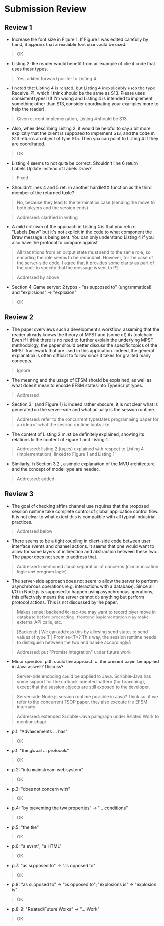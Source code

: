 # Submission Review

## Review 1
* Increase the font size in Figure 1. If Figure 1 was edited carefully by hand, it appears that a readable font size could be used.

> OK

* Listing 2: the reader would benefit from an example of client code that uses these types.

> Yes; added forward pointer to Listing 4

* I noted that Listing 4 is related, but Listing 4 inexplicably uses the type Receive_P1, which I think should be the same as S13. Please uses consistent types! (If I'm wrong and Listing 4 is intended to implement something other than S13, consider coordinating your examples more to help the reader).

> Given current implementation, Listing 4 should be S13.

* Also, when describing Listing 2, it would be helpful to say a bit more explicitly that the client is supposed to implement S13, and the code in S13 returns an object of type S15. Then you can point to Listing 4 if they are coordinated.

> OK

* Listing 4 seems to not quite be correct. Shouldn't line 6 return Labels.Update instead of Labels.Draw? 

> Fixed

* Shouldn't lines 4 and 5 return another handleXX function as the third member of the returned tuple?

> No, because they lead to the termination case (sending the move to both players and the session ends)

> Addressed: clarified in writing

* A mild criticism of the approach in Listing 4 is that you return "Labels.Draw" but it's not explicit in the code to what component the Draw message is being sent. You can only understand Listing 4 if you also have the protocol to compare against.

> All transitions from an output state must send to the same role, so encoding the role seems to be redundant. However, for the case of the server-side code, I agree that it provides some clarity as part of the code to specify that the message is sent to P2.

> Addressed by above 

* Section 4, Game server: 2 typos - "as supposed to" (ungrammatical) and "explosions" -> "explosion"

> OK

## Review 2
* The paper overviews such a development's workflow, assuming that the
reader already knows the theory of MPST and (some of) its toolchain.
Even if I think there is no need to further explain the underlying
MPST methodology, the paper should better discuss the specific topics
of the MPST framework that are used in this application. Indeed, the
general explanation is often difficult to follow since it takes for
granted many concepts.

> Ignore

* The meaning and the usage of EFSM should be explained, as well as what
does it mean to encode EFSM states into TypeScript types.

> Addressed

* Section 3.1
(and Figure 1) is indeed rather obscure, it is not clear what is
generated on the server-side and what actually is the session runtime.

> Addressed: refer to the concurrent typestates programming paper
for an idea of what the session runtime looks like

* The content of Listing 2 must be definitely explained, showing its
relations to the content of Figure 1 and Listing 1.

> Addressed: listing 2 (types) explained with respect to Listing 4 (implementation); linked to Figure 1 and Listing 1

* Similarly, in Section 3.2., a simple explanation of the MVU
architecture and the concept of model type are needed.

> Addressed: added 

## Review 3
* The goal of checking affine channel use requires that the proposed session runtime take complete control of global application control flow. It is not clear to what extent this is compatible with all typical industrial practices.

> Addressed below

* There seems to be a tight coupling in client-side code between user interface events and channel actions. It seems that one would want to allow for some layers of indirection and abstraction between these two. The paper does not seem to address that.

> Addressed: mentioned about separation of concerns (communication logic and program logic)


* The server-side approach does not seem to allow the server to perform asynchronous operations (e.g. interactions with a database). Since all I/O in Node.js is supposed to happen using asynchronous operations, this effectively means the server cannot do anything but perform protocol actions. This is not discussed by the paper.

> Makes sense; backend tic-tac-toe may want to record plyer move in 
database before proceeding, frontend implementation may make 
external API calls, etc.

> [Backend: ] We can address this by allowing send states to
send values of type T | Promise\<T\>? This way, the session runtime needs to distinguish between the two and handle accordinglyå

> Addressed: put "Promise integration" under future work

* Minor question: p.9: could the approach of the present paper be applied in Java as well? Discuss?

> Server-side encoding could be applied to Java. Scribble-Java has some support for the callback-oriented pattern (for branching), except that the session objects are still exposed to the developer.

> Server-side Node.js session runtime possible in Java?
Think so, if we refer to the concurrent TSOP paper, they also 
execute the EFSM internally

> Addressed: extended Scribble-Java paragraph under Related Work to mention cbapi

- p.1: "Advancements ... has"
> OK
- p.1: "the global ... protocols"
> OK
- p.2: "into mainstream web system"
> OK
- p.3: "does not concern with"
> OK
- p.4: "by preventing the two properties" -> "... conditions"
> OK
- p.5: "the the"
> OK
- p.6: "a event", "a HTML"
> OK
- p.7: "as supposed to" -> "as opposed to"
> OK
- p.8: "as supposed to" -> "as opposed to"; "explosions is" -> "explosion is"
> OK
- p.8-9: "Related/Future Works" -> "... Work"
> OK
